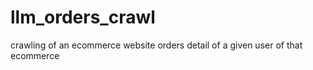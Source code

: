 # llm_orders_crawl
crawling of an ecommerce website orders detail of a given user of that ecommerce
